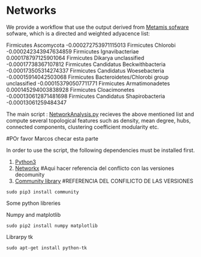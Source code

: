 # Networks
We provide a workflow that use the output derived from [Metamis sofware](https://www.ncbi.nlm.nih.gov/pubmed/27887570) sofware, which is a directed and weighted adyacence list: 

Firmicutes      Ascomycota      -0.000272753971115013
Firmicutes      Chlorobi        -0.000242343947634859
Firmicutes      Ignavibacteriae 0.000178797125901064
Firmicutes      Dikarya unclassified    -0.00017738367107812
Firmicutes      Candidatus Beckwithbacteria     -0.000173505314274337
Firmicutes      Candidatus Woesebacteria        -0.00015914042503068
Firmicutes      Bacteroidetes/Chlorobi group unclassified       -0.000153790507711771
Firmicutes      Armatimonadetes 0.000145294003838928
Firmicutes      Cloacimonetes   -0.000130612871481698
Firmicutes      Candidatus Shapirobacteria      -0.00013061259484347

The main script :  [NetworkAnalysis.py](./scripts/NetworkAnalysis.py) recieves the above mentioned list and compute several topological features such as density, mean degree, hubs, connected components, clustering coefficient modularity etc.  

#POr favor Marcos checar esta parte 

In order to use the script, the following dependencies must be installed first.
1. [ Python3  ](https://www.python.org/)
2. [Networkx](https://networkx.github.io/) #Aqui hacer referencia del conflicto con las versiones decomunity  
3. [Community library](https://github.com/taynaud/python-louvain/cd) #REFERENCIA DEL CONFILICTO DE LAS VERSIONES 

```
sudo pip3 install community
```


Some python libreries 

Numpy and matplotlib
```
sudo pip2 install numpy matplotlib
```
Librarpy tk 

```
sudo apt-get install python-tk
```


